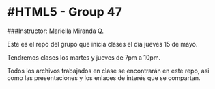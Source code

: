 #HTML5 - Group 47
=============

###Instructor: Mariella Miranda Q.

Este es el repo del grupo que inicia clases el día jueves 15 de mayo. 

Tendremos clases los martes y jueves de 7pm a 10pm.

Todos los archivos trabajados en clase se encontrarán en este repo, asi como las presentaciones y los enlaces de interés que se compartan.
